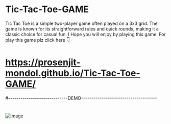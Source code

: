 # Tic-Tac-Toe-GAME
Tic Tac Toe is a simple two-player game often played on a 3x3 grid. The game is known for its straightforward rules and quick rounds, making it a classic choice for casual fun.
I Hope you will enjoy by playing this game.
For play this game plz click here 👇
# https://prosenjit-mondol.github.io/Tic-Tac-Toe-GAME/

#-----------------------------DEMO-------------------------------------
#
![image](https://github.com/user-attachments/assets/8234a34e-a2f9-47c9-830c-5113fa380249)

